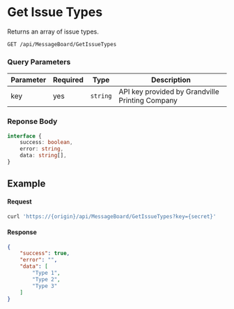 # Get Issue Types

Returns an array of issue types.

```plaintext
GET /api/MessageBoard/GetIssueTypes
```

### Query Parameters

| Parameter     | Required | Type                                   | Description                                        |
| ------------- | -------- | -------------------------------------- | -------------------------------------------------- |
| key           | yes      | `string`                               | API key provided by Grandville Printing Company    |

### Reponse Body

```typescript
interface {
    success: boolean,
    error: string,
    data: string[],
}
```

## Example

#### Request

```bash
curl 'https://{origin}/api/MessageBoard/GetIssueTypes?key={secret}'
```

#### Response

```json
{
    "success": true,
    "error": "",
    "data": [
        "Type 1",
        "Type 2",
        "Type 3"
    ]
}
```